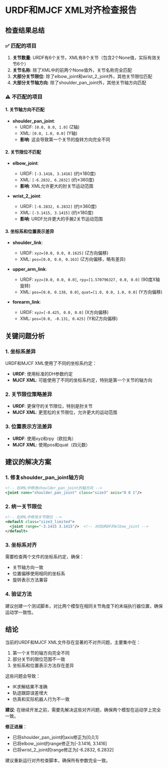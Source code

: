 # URDF和MJCF XML对齐检查报告

## 检查结果总结

### ✅ 匹配的项目
1. **关节数量**: URDF有6个关节，XML有8个关节（包含2个None值，实际有效关节6个）
2. **关节名称**: 除了XML中的前两个None值外，关节名称完全匹配
3. **大部分关节限位**: 除了elbow_joint和wrist_2_joint外，其他关节限位匹配
4. **大部分关节轴方向**: 除了shoulder_pan_joint外，其他关节轴方向匹配

### ⚠️ 不匹配的项目

#### 1. 关节轴方向不匹配
- **shoulder_pan_joint**:
  - URDF: `[0.0, 0.0, 1.0]` (Z轴)
  - XML: `[0.0, 1.0, 0.0]` (Y轴)
  - **影响**: 这会导致第一个关节的旋转方向完全不同

#### 2. 关节限位不匹配
- **elbow_joint**:
  - URDF: `[-3.1416, 3.1416]` (约±180度)
  - XML: `[-6.2832, 6.2832]` (约±360度)
  - **影响**: XML允许更大的肘关节运动范围

- **wrist_2_joint**:
  - URDF: `[-6.2832, 6.2832]` (约±360度)
  - XML: `[-3.1415, 3.1415]` (约±180度)
  - **影响**: URDF允许更大的手腕2关节运动范围

#### 3. 坐标系和位置表示差异
- **shoulder_link**: 
  - URDF: `xyz=[0.0, 0.0, 0.1625]` (Z方向偏移)
  - XML: `pos=[0.0, 0.0, 0.163]` (Z方向偏移，略有差异)

- **upper_arm_link**:
  - URDF: `xyz=[0.0, 0.0, 0.0]`, `rpy=[1.570796327, 0.0, 0.0]` (90度X轴旋转)
  - XML: `pos=[0.0, 0.138, 0.0]`, `quat=[1.0, 0.0, 1.0, 0.0]` (Y方向偏移)

- **forearm_link**:
  - URDF: `xyz=[-0.425, 0.0, 0.0]` (X方向偏移)
  - XML: `pos=[0.0, -0.131, 0.425]` (Y和Z方向偏移)

## 关键问题分析

### 1. 坐标系差异
URDF和MJCF XML使用了不同的坐标系约定：
- **URDF**: 使用标准的DH参数约定
- **MJCF XML**: 可能使用了不同的坐标系约定，特别是第一个关节的轴方向

### 2. 关节限位策略差异
- **URDF**: 更保守的关节限位，特别是肘关节
- **MJCF XML**: 更宽松的关节限位，允许更大的运动范围

### 3. 位置表示方法差异
- **URDF**: 使用xyz和rpy（欧拉角）
- **MJCF XML**: 使用pos和quat（四元数）

## 建议的解决方案

### 1. 修复shoulder_pan_joint轴方向
```xml
<!-- 在XML中修改shoulder_pan_joint的轴方向 -->
<joint name="shoulder_pan_joint" class="size3" axis="0 0 1"/>
```

### 2. 统一关节限位
```xml
<!-- 在XML中修改关节限位 -->
<default class="size3_limited">
  <joint range="-3.1415 3.1415"/>  <!-- 对应URDF的elbow_joint -->
</default>
```

### 3. 坐标系对齐
需要检查两个文件的坐标系约定，确保：
- 关节轴方向一致
- 位置偏移使用相同的坐标系
- 旋转表示方法兼容

### 4. 验证方法
建议创建一个测试脚本，对比两个模型在相同关节角度下的末端执行器位置，确保运动学一致性。

## 结论

当前的URDF和MJCF XML文件存在显著的不对齐问题，主要集中在：
1. 第一个关节的轴方向完全不同
2. 部分关节的限位范围不一致
3. 坐标系和位置表示方法存在差异

这些问题会导致：
- IK求解结果不准确
- 轨迹跟踪误差增大
- 仿真和实际机器人行为不一致

**建议**: 在继续开发之前，需要先解决这些对齐问题，确保两个模型在运动学上完全一致。 

**修正进展**：
- 已将shoulder_pan_joint的axis修正为[0,0,1]
- 已将elbow_joint的range修正为[-3.1416, 3.1416]
- 已将wrist_2_joint的range修正为[-6.2832, 6.2832]

建议重新运行对齐检查脚本，确保所有参数完全一致。 
